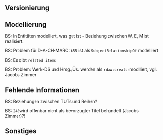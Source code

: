 ## Versionierung

## Modellierung

BS: In Entitäten modelliert, was gut ist - Beziehung zwischen W, E, M ist realisiert.

BS: Problem für D-A-CH-MARC: `655` ist als `SubjectRelationshipOf` modelliert

BS: Es gibt `related items`

BS: Problem: Werk-DS und Hrsg./Üs. werden als `rdaw:creator`modlliert, vgl. Jacobs Zimmer

## Fehlende Informationen

BS: Beziehungen zwischen TUTs und Reihen?

BS: `240`wird offenbar nicht als bevorzugter Titel behandelt (Jacobs Zimmer)?!

## Sonstiges
